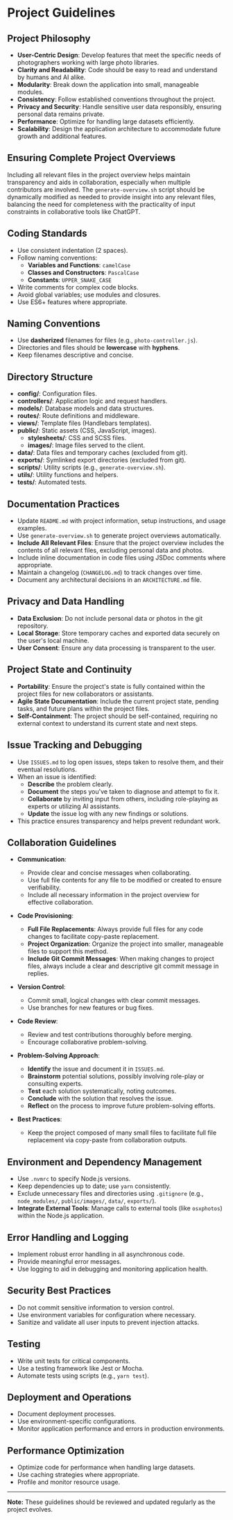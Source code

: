 # Project Guidelines

## Project Philosophy

- **User-Centric Design**: Develop features that meet the specific needs of photographers working with large photo libraries.
- **Clarity and Readability**: Code should be easy to read and understand by humans and AI alike.
- **Modularity**: Break down the application into small, manageable modules.
- **Consistency**: Follow established conventions throughout the project.
- **Privacy and Security**: Handle sensitive user data responsibly, ensuring personal data remains private.
- **Performance**: Optimize for handling large datasets efficiently.
- **Scalability**: Design the application architecture to accommodate future growth and additional features.

## Ensuring Complete Project Overviews

Including all relevant files in the project overview helps maintain transparency and aids in collaboration, especially when multiple contributors are involved. The `generate-overview.sh` script should be dynamically modified as needed to provide insight into any relevant files, balancing the need for completeness with the practicality of input constraints in collaborative tools like ChatGPT.

## Coding Standards

- Use consistent indentation (2 spaces).
- Follow naming conventions:
  - **Variables and Functions**: `camelCase`
  - **Classes and Constructors**: `PascalCase`
  - **Constants**: `UPPER_SNAKE_CASE`
- Write comments for complex code blocks.
- Avoid global variables; use modules and closures.
- Use ES6+ features where appropriate.

## Naming Conventions

- Use **dasherized** filenames for files (e.g., `photo-controller.js`).
- Directories and files should be **lowercase** with **hyphens**.
- Keep filenames descriptive and concise.

## Directory Structure

- **config/**: Configuration files.
- **controllers/**: Application logic and request handlers.
- **models/**: Database models and data structures.
- **routes/**: Route definitions and middleware.
- **views/**: Template files (Handlebars templates).
- **public/**: Static assets (CSS, JavaScript, images).
  - **stylesheets/**: CSS and SCSS files.
  - **images/**: Image files served to the client.
- **data/**: Data files and temporary caches (excluded from git).
- **exports/**: Symlinked export directories (excluded from git).
- **scripts/**: Utility scripts (e.g., `generate-overview.sh`).
- **utils/**: Utility functions and helpers.
- **tests/**: Automated tests.

## Documentation Practices

- Update `README.md` with project information, setup instructions, and usage examples.
- Use `generate-overview.sh` to generate project overviews automatically.
- **Include All Relevant Files**: Ensure that the project overview includes the contents of all relevant files, excluding personal data and photos.
- Include inline documentation in code files using JSDoc comments where appropriate.
- Maintain a changelog (`CHANGELOG.md`) to track changes over time.
- Document any architectural decisions in an `ARCHITECTURE.md` file.

## Privacy and Data Handling

- **Data Exclusion**: Do not include personal data or photos in the git repository.
- **Local Storage**: Store temporary caches and exported data securely on the user's local machine.
- **User Consent**: Ensure any data processing is transparent to the user.

## Project State and Continuity

- **Portability**: Ensure the project's state is fully contained within the project files for new collaborators or assistants.
- **Agile State Documentation**: Include the current project state, pending tasks, and future plans within the project files.
- **Self-Containment**: The project should be self-contained, requiring no external context to understand its current state and next steps.

## Issue Tracking and Debugging

- Use `ISSUES.md` to log open issues, steps taken to resolve them, and their eventual resolutions.
- When an issue is identified:
  - **Describe** the problem clearly.
  - **Document** the steps you've taken to diagnose and attempt to fix it.
  - **Collaborate** by inviting input from others, including role-playing as experts or utilizing AI assistants.
  - **Update** the issue log with any new findings or solutions.
- This practice ensures transparency and helps prevent redundant work.

## Collaboration Guidelines

- **Communication**:

  - Provide clear and concise messages when collaborating.
  - Use full file contents for any file to be modified or created to ensure verifiability.
  - Include all necessary information in the project overview for effective collaboration.

- **Code Provisioning**:

  - **Full File Replacements**: Always provide full files for any code changes to facilitate copy-paste replacement.
  - **Project Organization**: Organize the project into smaller, manageable files to support this method.
  - **Include Git Commit Messages**: When making changes to project files, always include a clear and descriptive git commit message in replies.

- **Version Control**:

  - Commit small, logical changes with clear commit messages.
  - Use branches for new features or bug fixes.

- **Code Review**:

  - Review and test contributions thoroughly before merging.
  - Encourage collaborative problem-solving.

- **Problem-Solving Approach**:

  - **Identify** the issue and document it in `ISSUES.md`.
  - **Brainstorm** potential solutions, possibly involving role-play or consulting experts.
  - **Test** each solution systematically, noting outcomes.
  - **Conclude** with the solution that resolves the issue.
  - **Reflect** on the process to improve future problem-solving efforts.

- **Best Practices**:
  - Keep the project composed of many small files to facilitate full file replacement via copy-paste from collaboration outputs.

## Environment and Dependency Management

- Use `.nvmrc` to specify Node.js versions.
- Keep dependencies up to date; use `yarn` consistently.
- Exclude unnecessary files and directories using `.gitignore` (e.g., `node_modules/`, `public/images/`, `data/`, `exports/`).
- **Integrate External Tools**: Manage calls to external tools (like `osxphotos`) within the Node.js application.

## Error Handling and Logging

- Implement robust error handling in all asynchronous code.
- Provide meaningful error messages.
- Use logging to aid in debugging and monitoring application health.

## Security Best Practices

- Do not commit sensitive information to version control.
- Use environment variables for configuration where necessary.
- Sanitize and validate all user inputs to prevent injection attacks.

## Testing

- Write unit tests for critical components.
- Use a testing framework like Jest or Mocha.
- Automate tests using scripts (e.g., `yarn test`).

## Deployment and Operations

- Document deployment processes.
- Use environment-specific configurations.
- Monitor application performance and errors in production environments.

## Performance Optimization

- Optimize code for performance when handling large datasets.
- Use caching strategies where appropriate.
- Profile and monitor resource usage.

---

**Note:** These guidelines should be reviewed and updated regularly as the project evolves.
